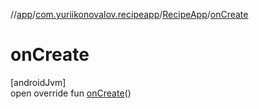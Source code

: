 //[app](../../../index.md)/[com.yuriikonovalov.recipeapp](../index.md)/[RecipeApp](index.md)/[onCreate](on-create.md)

# onCreate

[androidJvm]\
open override fun [onCreate](on-create.md)()
